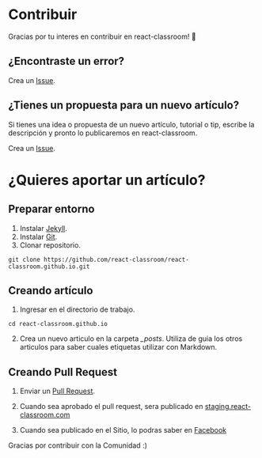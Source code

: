 # Contribuir

Gracias por tu interes en contribuir en react-classroom! :tada:

## ¿Encontraste un error?

Crea un [Issue](https://github.com/react-classroom/react-classroom.github.io/issues).

## ¿Tienes un propuesta para un nuevo artículo?

Si tienes una idea o propuesta de un nuevo artículo, tutorial o tip, escribe la descripción y pronto lo publicaremos en react-classroom.

Crea un [Issue](https://github.com/react-classroom/react-classroom.github.io/issues).

# ¿Quieres aportar un artículo?

## Preparar entorno

1. Instalar [Jekyll](https://jekyllrb.com/docs/installation/).
2. Instalar [Git](https://git-scm.com/).
3. Clonar repositorio.

```
git clone https://github.com/react-classroom/react-classroom.github.io.git
```

## Creando artículo

1. Ingresar en el directorio de trabajo.

```
cd react-classroom.github.io
```

2. Crea un nuevo articulo en la carpeta *_posts*. Utiliza de guia los otros articulos para saber cuales etiquetas utilizar con Markdown.

## Creando Pull Request

1. Enviar un [Pull Request](https://github.com/react-classroom/react-classroom.github.io/pulls).

2. Cuando sea aprobado el pull request, sera publicado en [staging.react-classroom.com](http://staging.react-classroom.com)

3. Cuando sea publicado en el Sitio, lo podras saber en [Facebook](https://www.facebook.com/ionbook/)

Gracias por contribuir con la Comunidad :)